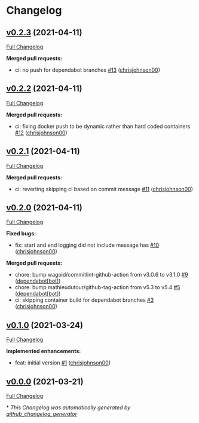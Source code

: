 # Changelog

## [v0.2.3](https://github.com/chrisjohnson00/metadata-cleaner/tree/v0.2.3) (2021-04-11)

[Full Changelog](https://github.com/chrisjohnson00/metadata-cleaner/compare/v0.2.2...v0.2.3)

**Merged pull requests:**

- ci: no push for dependabot branches [\#13](https://github.com/chrisjohnson00/metadata-cleaner/pull/13) ([chrisjohnson00](https://github.com/chrisjohnson00))

## [v0.2.2](https://github.com/chrisjohnson00/metadata-cleaner/tree/v0.2.2) (2021-04-11)

[Full Changelog](https://github.com/chrisjohnson00/metadata-cleaner/compare/v0.2.1...v0.2.2)

**Merged pull requests:**

- ci: fixing docker push to be dynamic rather than hard coded containers [\#12](https://github.com/chrisjohnson00/metadata-cleaner/pull/12) ([chrisjohnson00](https://github.com/chrisjohnson00))

## [v0.2.1](https://github.com/chrisjohnson00/metadata-cleaner/tree/v0.2.1) (2021-04-11)

[Full Changelog](https://github.com/chrisjohnson00/metadata-cleaner/compare/v0.2.0...v0.2.1)

**Merged pull requests:**

- ci: reverting skipping ci based on commit message [\#11](https://github.com/chrisjohnson00/metadata-cleaner/pull/11) ([chrisjohnson00](https://github.com/chrisjohnson00))

## [v0.2.0](https://github.com/chrisjohnson00/metadata-cleaner/tree/v0.2.0) (2021-04-11)

[Full Changelog](https://github.com/chrisjohnson00/metadata-cleaner/compare/v0.1.0...v0.2.0)

**Fixed bugs:**

- fix: start and end logging did not include message has [\#10](https://github.com/chrisjohnson00/metadata-cleaner/pull/10) ([chrisjohnson00](https://github.com/chrisjohnson00))

**Merged pull requests:**

- chore: bump wagoid/commitlint-github-action from v3.0.6 to v3.1.0 [\#9](https://github.com/chrisjohnson00/metadata-cleaner/pull/9) ([dependabot[bot]](https://github.com/apps/dependabot))
- chore: bump mathieudutour/github-tag-action from v5.3 to v5.4 [\#5](https://github.com/chrisjohnson00/metadata-cleaner/pull/5) ([dependabot[bot]](https://github.com/apps/dependabot))
- ci: skipping container build for dependabot branches [\#3](https://github.com/chrisjohnson00/metadata-cleaner/pull/3) ([chrisjohnson00](https://github.com/chrisjohnson00))

## [v0.1.0](https://github.com/chrisjohnson00/metadata-cleaner/tree/v0.1.0) (2021-03-24)

[Full Changelog](https://github.com/chrisjohnson00/metadata-cleaner/compare/v0.0.0...v0.1.0)

**Implemented enhancements:**

- feat: initial version [\#1](https://github.com/chrisjohnson00/metadata-cleaner/pull/1) ([chrisjohnson00](https://github.com/chrisjohnson00))

## [v0.0.0](https://github.com/chrisjohnson00/metadata-cleaner/tree/v0.0.0) (2021-03-21)

[Full Changelog](https://github.com/chrisjohnson00/metadata-cleaner/compare/4be2e2bac31a61898085b918ec04a028fa464912...v0.0.0)



\* *This Changelog was automatically generated by [github_changelog_generator](https://github.com/github-changelog-generator/github-changelog-generator)*
